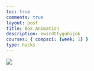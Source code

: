 ```yaml
---
toc: true
comments: true
layout: post
title: Box Animation
description: ewsrdtfyguhijok
courses: { compsci: {week: 1} }
type: hacks
---
```


<body>
    <div>
        <canvas id="spriteContainer">
            <img id="box" src="{{site.baseurl}}/images/box.png"> 
        </canvas>
    </div>
</body>

<script>
    // start on page load
    window.addEventListener('load', function () {
        const canvas = document.getElementById('spriteContainer');
        const ctx = canvas.getContext('2d');
        const SPRITE_WIDTH = 71.75;
        const SPRITE_HEIGHT = 82.5;
        const SCALE_FACTOR = 2;
        const DESIRED_FRAME_RATE = 15;
        const FRAME_INTERVAL = 1000 / DESIRED_FRAME_RATE;
        canvas.width = SPRITE_WIDTH * SCALE_FACTOR * 7;
        canvas.height = SPRITE_HEIGHT * SCALE_FACTOR;

        class Box {
            constructor() {
                this.image = document.getElementById("box");
                this.spriteWidth = SPRITE_WIDTH;
                this.spriteHeight = SPRITE_HEIGHT;
                this.width = this.spriteWidth;
                this.height = this.spriteHeight;
                this.x = 0;
                this.y = 0;
                this.scale = SCALE_FACTOR;
                this.minFrame = 0;
                this.frameY = 0;
                this.frameX = 0;
                this.maxFrame = 7;
                this.speed = 10; // You can adjust the speed
            }
            setFrameLimit(limit) {
                this.maxFrame = limit;
            }
            setPosition(x, y) {
                this.x = x;
                this.y = y;
            }
            draw(context) {
                context.drawImage(
                    this.image,
                    this.frameX * this.spriteWidth,
                    this.frameY * this.spriteHeight,
                    this.spriteWidth,
                    this.spriteHeight,
                    this.x,
                    this.y,
                    this.width * this.scale,
                    this.height * this.scale
                );
            }
            update() {
                if (this.frameX < this.maxFrame) {
                    this.frameX++;
                } else {
                    this.frameX = 0;
                }
            }
        }

        const box = new Box();
        
        const keyState = {
            ArrowLeft: false,
            ArrowRight: false,
            ArrowUp: false,
        };

        document.addEventListener('keydown', function (event) {
            switch (event.key) {
                case 'ArrowLeft':
                    keyState.ArrowLeft = true;
                    break;
                case 'ArrowRight':
                    keyState.ArrowRight = true;
                    break;
                case 'ArrowUp':
                    keyState.ArrowUp = true;
                    break;
            }
        });

        document.addEventListener('keyup', function (event) {
            switch (event.key) {
                case 'ArrowLeft':
                    keyState.ArrowLeft = false;
                    break;
                case 'ArrowRight':
                    keyState.ArrowRight = false;
                    break;
                case 'ArrowUp':
                    keyState.ArrowUp = false;
                    break;
            }
        });

        // Check key states and update animations in your animation loop
        function updateAnimations() {
            let selectedAnimation = 'A';  // Set a default animation
            box.frameY = 0;
            if (keyState.ArrowLeft) {
                box.x -= box.speed;
            }
            if (keyState.ArrowRight) {
                box.x += box.speed;
            }
            if (keyState.ArrowUp) {
                selectedAnimation = 'B';
                box.frameY = 1;
            } 
            // Use `selectedAnimation` to update animations or other logic.
        }


        let lastTimestamp = 0;
        function animate(timestamp) {
            const deltaTime = timestamp - lastTimestamp;
            if (deltaTime >= FRAME_INTERVAL) {
                // Clears the canvas to remove the previous frame.
                ctx.clearRect(0, 0, canvas.width, canvas.height);
                // Draws the current frame of the sprite.
                box.draw(ctx);

                box.update();

                // Update animations based on key states
                updateAnimations();

                // Uses `requestAnimationFrame` to synchronize the animation loop with the display's refresh rate,
                // ensuring smooth visuals.
                lastTimestamp = timestamp;
            }
            requestAnimationFrame(animate);
        }


        // run 1st animate
        animate();
    });
</script>
